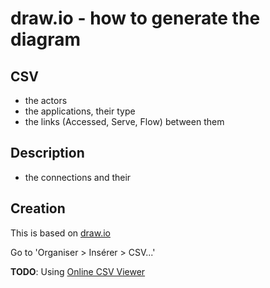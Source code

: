 # draw.io - how to generate the diagram

## CSV

- the actors
- the applications, their type
- the links (Accessed, Serve, Flow) between them

## Description

- the connections and their

## Creation

This is based on [draw.io](https://www.draw.io/)

Go to 'Organiser > Insérer > CSV...'


**TODO**: Using [Online CSV Viewer](https://jgraph.github.io/drawio-tools/tools/csv.html)